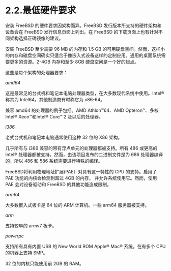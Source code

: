 # 2.2.最低硬件要求

安装 FreeBSD 的硬件要求因架构而异。FreeBSD 发行版本所支持的硬件架构和设备会在 FreeBSD 发行信息页面上列出。在 FreeBSD 的下载页面上也有针对不同架构选择正确镜像的建议。

安装 FreeBSD 至少需要 96 MB 的内存和 1.5 GB 的可用硬盘空间。然而，这样小的内存和磁盘空间确实只适合于像嵌入式设备这样的定制应用。通用的桌面系统需要更多的资源。2-4GB 内存和至少 8GB 硬盘空间是一个好的起点。

这些是每个架构的处理器要求：

*amd64*

这是最常见的台式机和笔记本电脑处理器类型，在大多数现代系统中使用。Intel® 称其为 Intel64。其他制造商有时称它为 x86-64。

兼容 amd64 的处理器的例子包括。AMD Athlon™64、AMD Opteron™、多核 Intel® Xeon™和Intel® Core™ 2 及以后的处理器。

*i386*

老式台式机和笔记本电脑通常使用这种 32 位的 X86 架构。

几乎所有与 i386 兼容的带有浮点单元的处理器都被支持。所有 486 或更高的 Intel® 处理器都被支持。然而，由该项目发布的二进制文件是为 686 处理器编译的，所以 486 和 586 系统需要进行特殊的编译。

FreeBSD将利用物理地址扩展(PAE）对具有这一特性的 CPU 的支持。启用了 PAE 功能的内核会检测到超过 4GB 的内存， 并允许系统使用它。然而，使用 PAE 会对设备驱动和 FreeBSD 的其他功能造成限制。

*arm64*

大多数嵌入式板卡是 64 位的 ARM 计算机。一些 arm64 服务器被支持。

*arm*

支持较早的 armv7 板卡。

*powerpc*

支持所有具有内置 USB 的 New World ROM Apple® Mac® 系统。在有多个 CPU 的机器上支持 SMP。

32 位的内核只能使用前 2GB 的 RAM。
